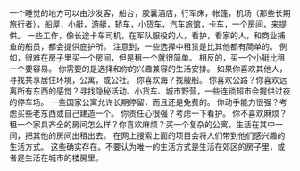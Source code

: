 一个睡觉的地方可以由沙发客，船台，胶囊酒店，行军床，帐篷，机场（那些长期旅行者），船屋，小艇，游艇，轿车，小货车，汽车旅馆，卡车，一个房间，来提供。
一些工作，像长途卡车司机，在军队服役的人，看护，看家的人，和商业捕鱼的船员，都会提供庇护所。
注意到，一些选择中租赁是比其他都有简单的。
例如，很难在房子里买一个房间，但是租一个就很简单。
相反的，买一个小艇比租一个要容易。
你需要的是选择和你的兴趣兼容的生活安排。
如果你喜欢其他人，寻找共享居住环境，公寓，或公社。
你喜欢海？找艘船。
你喜欢公路？你喜欢远离所有东西的感觉？寻找隐秘活动、小货车、城市野营，一些连锁超市会提供过夜的停车场。
一些国家公寓允许长期停留，而且还是免费的。
你动手能力很强？考虑买些老东西或自己建造一个。
你责任心很强？考虑一下看护。
你不喜欢麻烦？租一个家具齐全的房间怎么样？你喜欢麻烦？买一个复杂的公寓，生活在其中一间，把其他的房间出租出去。
在网上搜索上面的项目会将人们带到他们感兴趣的生活方式。
这些确实存在。不要认为唯一的生活方式是生活在郊区的房子里，或者是生活在城市的楼房里。

